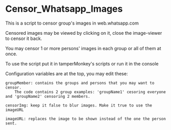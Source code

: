 # Censor_Whatsapp_Images

This is a script to censor group's images in web.whatsapp.com

Censored images may be viewed by clicking on it, close the image-viewer to censor it back.

You may censor 1 or more persons' images in each group or all of them at once.

To use the script put it in tamperMonkey's scripts or run it in the console

Configuration variables are at the top, you may edit these:

	groupMember: contains the groups and persons that you may want to censor.
		The code contains 2 group examples: 'groupName1' cesoring everyone and 'groupName2' censoring 2 members.
	
	censorImg: keep it false to blur images. Make it true to use the imageURL
	
	imageURL: replaces the image to be shown instead of the one the person sent.
